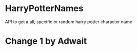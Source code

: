# HarryPotterNames
API to get a all, specific or random harry potter character name

# Change 1 by Adwait

